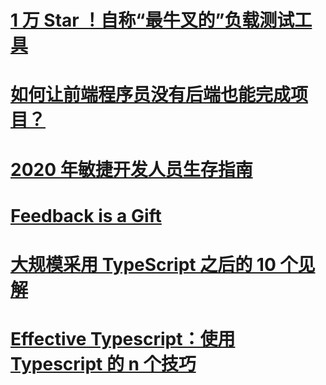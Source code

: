 # [1 万 Star ！自称“最牛叉的”负载测试工具](https://mp.weixin.qq.com/s/zIzkoZEOoX6M70ahxzVabg)

# [如何让前端程序员没有后端也能完成项目？](https://zhuanlan.zhihu.com/p/335309652)

# [2020 年敏捷开发人员生存指南](https://mp.weixin.qq.com/s/KZwsxLYPnBouVtLZD-2fOw)

# [Feedback is a Gift](https://medium.com/@stephenbrieloff/feedback-is-a-gift-ecfef1f986e4)

# [大规模采用 TypeScript 之后的 10 个见解](https://mp.weixin.qq.com/s/nWhdJm2jaSqvm2S0f5i0Eg)

# [Effective Typescript：使用 Typescript 的 n 个技巧](https://zhuanlan.zhihu.com/p/104311029)
